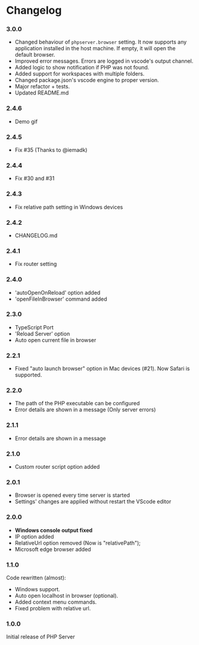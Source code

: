 # Changelog

### 3.0.0
* Changed behaviour of `phpserver.browser` setting. It now supports any application installed in the host machine. If empty, it will open the default browser.
* Improved error messages. Errors are logged in vscode's output channel.
* Added logic to show notification if PHP was not found.
* Added support for workspaces with multiple folders.
* Changed package.json's vscode engine to proper version.
* Major refactor + tests.
* Updated README.md

### 2.4.6
* Demo gif

### 2.4.5
* Fix #35 (Thanks to @iemadk)

### 2.4.4
* Fix #30 and #31

### 2.4.3
* Fix relative path setting in Windows devices

### 2.4.2
* CHANGELOG.md

### 2.4.1
* Fix router setting

### 2.4.0
* 'autoOpenOnReload' option added
* 'openFileInBrowser' command added

### 2.3.0
* TypeScript Port
* 'Reload Server' option
* Auto open current file in browser

### 2.2.1
* Fixed "auto launch browser" option in Mac devices (#21). Now Safari is supported.

### 2.2.0
* The path of the PHP executable can be configured
* Error details are shown in a message (Only server errors)

### 2.1.1
* Error details are shown in a message

### 2.1.0
* Custom router script option added

### 2.0.1
* Browser is opened every time server is started
* Settings' changes are applied without restart the VScode editor

### 2.0.0
* **Windows console output fixed**
* IP option added
* RelativeUrl option removed (Now is "relativePath");
* Microsoft edge browser added

### 1.1.0
Code rewritten (almost):
* Windows support.
* Auto open localhost in browser (optional).
* Added context menu commands.
* Fixed problem with relative url.

### 1.0.0
Initial release of PHP Server